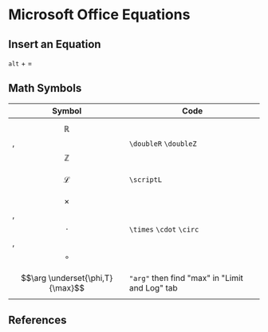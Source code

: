 # Microsoft Office Equations

## Insert an Equation

`alt` + =&#x20;

## Math Symbols

| Symbol                           | Code                                           |
| -------------------------------- | ---------------------------------------------- |
| $$\mathbb{R}$$, $$\mathbb{Z}$$   | `\doubleR` `\doubleZ`                          |
| $$\mathcal{L}$$                  | `\scriptL`                                     |
| $$\times$$,$$\cdot$$,$$\circ$$   | `\times` `\cdot` `\circ`                       |
| $$\arg \underset{\phi,T}{\max}$$ | `"arg"` then find "max" in "Limit and Log" tab |

## References

